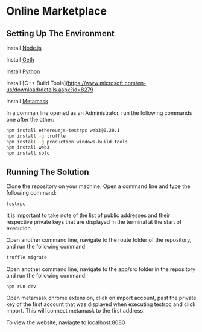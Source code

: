 # Online Marketplace

## Setting Up The Environment

Install [Node.js](https://nodejs.org/en/download/current/)

Install [Geth](https://geth.ethereum.org/downloads/)

Install [Python](https://www.python.org/downloads/)

Install [C++ Build Tools](https://www.microsoft.com/en-us/download/details.aspx?id=8279

Install [Metamask](https://metamask.io/)

In a comman line opened as an Administrator, run the following commands one after the other:

```bash
npm install ethereumjs-testrpc web3@0.20.1
npm install -g truffle
npm install -g production windows-build tools
npm install web3
npm install solc
```

## Running The Solution

Clone the repository on your machine. Open a command line and type the following command:

```bash
testrpc
```

It is important to take note of the list of public addresses and their respective private keys that are displayed in the terminal at the start of execution.

Open another command line, navigate to the route folder of the repository, and run the following command

```bash
truffle migrate
```

Open another command line, navigate to the app/src folder in the repository and run the following command:
```
npm run dev
```

Open metamask chrome extension, click on import account, past the private key of the first account that was displayed when executing testrpc and click import. This will connect metamask to the first address.

To view the website, naviagte to localhost:8080
